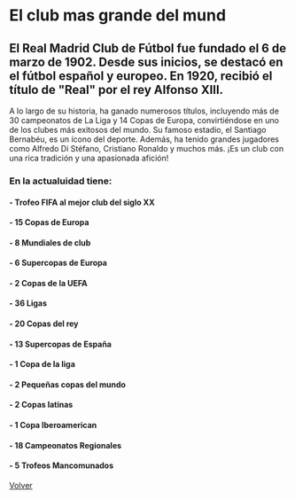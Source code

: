 # El club mas grande del mund
## El Real Madrid Club de Fútbol fue fundado el 6 de marzo de 1902. Desde sus inicios, se destacó en el fútbol español y europeo. En 1920, recibió el título de "Real" por el rey Alfonso XIII. 
A lo largo de su historia, ha ganado numerosos títulos, incluyendo más de 30 campeonatos de La Liga y 14 Copas de Europa, convirtiéndose en uno de los clubes más exitosos del mundo. 
Su famoso estadio, el Santiago Bernabéu, es un ícono del deporte. Además, ha tenido grandes jugadores como Alfredo Di Stéfano, Cristiano Ronaldo y muchos más. ¡Es un club con una rica tradición y una apasionada afición!


### En la actualuidad tiene:  

####                  - Trofeo FIFA al mejor club del siglo XX
####                  - 15 Copas de Europa
####                  - 8 Mundiales de club 
####                  - 6 Supercopas de Europa
####                  - 2 Copas de la UEFA
####                  - 36 Ligas
####                  - 20 Copas del rey
####                  - 13 Supercopas de España
####                  - 1 Copa de la liga 
####                  - 2 Pequeñas copas del mundo
####                  - 2 Copas latinas
####                  - 1 Copa Iberoamerican
####                  - 18 Campeonatos Regionales
####                  - 5 Trofeos Mancomunados

[Volver](LEAME.md) 
